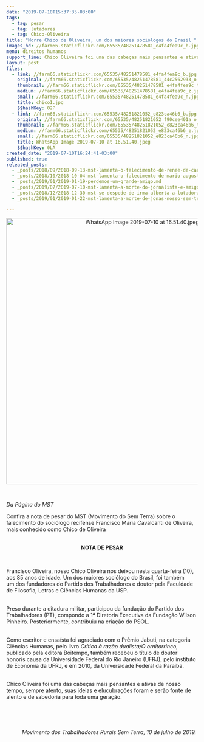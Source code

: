```yaml
---
date: "2019-07-10T15:37:35-03:00"
tags:
  - tag: pesar
  - tag: lutadores
  - tag: Chico-Oliveira
title: "Morre Chico de Oliveira, um dos maiores sociólogos do Brasil "
images_hd: //farm66.staticflickr.com/65535/48251478581_e4fa4fea9c_b.jpg
menu: direitos humanos
support_line: Chico Oliveira foi uma das cabeças mais pensantes e ativas de nosso tempo
layout: post
files:
  - link: //farm66.staticflickr.com/65535/48251478581_e4fa4fea9c_b.jpg
    original: //farm66.staticflickr.com/65535/48251478581_44c2562933_o.jpg
    thumbnail: //farm66.staticflickr.com/65535/48251478581_e4fa4fea9c_t.jpg
    medium: //farm66.staticflickr.com/65535/48251478581_e4fa4fea9c_z.jpg
    small: //farm66.staticflickr.com/65535/48251478581_e4fa4fea9c_n.jpg
    title: chico1.jpg
    $$hashKey: 02P
  - link: //farm66.staticflickr.com/65535/48251821052_e823ca46b6_b.jpg
    original: //farm66.staticflickr.com/65535/48251821052_f90cee401a_o.jpg
    thumbnail: //farm66.staticflickr.com/65535/48251821052_e823ca46b6_t.jpg
    medium: //farm66.staticflickr.com/65535/48251821052_e823ca46b6_z.jpg
    small: //farm66.staticflickr.com/65535/48251821052_e823ca46b6_n.jpg
    title: WhatsApp Image 2019-07-10 at 16.51.40.jpeg
    $$hashKey: 0LA
created_date: "2019-07-10T16:24:41-03:00"
published: true
releated_posts:
  - _posts/2018/09/2018-09-13-mst-lamenta-o-falecimento-de-renee-de-carvalho.md
  - _posts/2018/10/2018-10-04-mst-lamenta-o-falecimento-de-mario-augusto-jakobskind.md
  - _posts/2019/01/2019-01-19-perdemos-um-grande-amigo.md
  - _posts/2019/07/2019-07-10-mst-lamenta-a-morte-do-jornalista-e-amigo-paulo-henrique-amorin.md
  - _posts/2018/12/2018-12-30-mst-se-despede-de-irma-alberta-a-lutadora-do-povo.md
  - _posts/2019/01/2019-01-22-mst-lamenta-a-morte-de-jonas-nosso-sem-terrinha.md

---
```

<p style="text-align:center"><img alt="WhatsApp Image 2019-07-10 at 16.51.40.jpeg" height="700" src="//farm66.staticflickr.com/65535/48251821052_e823ca46b6_b.jpg" width="700" /></p>

<p>&nbsp;</p>

<p><em>Da P&aacute;gina do MST&nbsp;</em></p>

<p>Confira a nota de pesar do MST (Movimento do Sem Terra) sobre o falecimento do soci&oacute;logo recifense Francisco Maria Cavalcanti de Oliveira, mais conhecido como Chico de Oliveira</p>

<p style="text-align: center;"><br />
<strong>NOTA DE PESAR</strong></p>

<p>&nbsp;</p>

<p>Francisco Oliveira, nosso Chico&nbsp;Oliveira nos deixou nesta&nbsp;quarta-feira (10), aos 85 anos de idade.&nbsp;Um dos maiores&nbsp;soci&oacute;logo do Brasil, foi tamb&eacute;m um&nbsp;dos fundadores do Partido dos Trabalhadores e&nbsp;doutor pela Faculdade de Filosofia, Letras e Ci&ecirc;ncias Humanas da USP.</p>

<p><br />
Preso durante a ditadura militar, participou da funda&ccedil;&atilde;o do Partido dos Trabalhadores (PT), compondo a 1&ordf; Diretoria Executiva da Funda&ccedil;&atilde;o Wilson Pinheiro. Posteriormente, contribuiu na cria&ccedil;&atilde;o do PSOL.</p>

<p><br />
Como escritor e ensa&iacute;sta foi agraciado com o Pr&ecirc;mio Jabuti, na categoria Ci&ecirc;ncias Humanas, pelo livro&nbsp;<em>Cr&iacute;tica &agrave; raz&atilde;o dualista/O ornitorrinco</em>, publicado pela editora&nbsp;Boitempo, tamb&eacute;m&nbsp;recebeu o t&iacute;tulo de doutor honoris causa da Universidade Federal do Rio Janeiro (UFRJ), pelo instituto de Economia da UFRJ, e em 2010, da Universidade Federal da Para&iacute;ba.</p>

<p><br />
Chico Oliveira foi uma das cabe&ccedil;as mais pensantes e ativas de nosso tempo, sempre atento, suas ideias e elucubra&ccedil;&otilde;es foram&nbsp;e ser&atilde;o&nbsp;fonte de alento e de sabedoria para toda uma gera&ccedil;&atilde;o.</p>

<p>&nbsp;</p>

<p>&nbsp;</p>

<p style="text-align: right;"><em>Movimento dos Trabalhadores Rurais Sem Terra, 10 de julho de 2019.&nbsp;</em></p>

<p style="text-align: right;">&nbsp;</p>

<p style="text-align: right;">&nbsp;</p>
